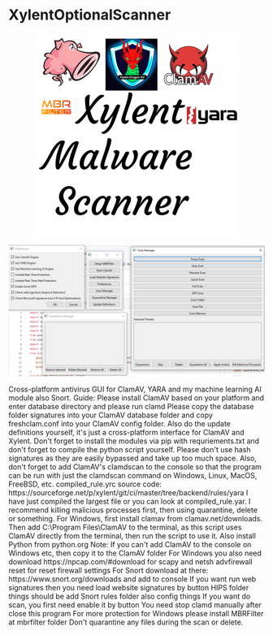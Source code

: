 # XylentOptionalScanner
<p align="center">
<img src="assets/XylentMalwareScanner.png" width= 400px>
</p>
<p align="center">
<img src="assets/XylentOptionalScannerGUI.png" width= 800px>
</p>
Cross-platform antivirus GUI for ClamAV, YARA and my machine learning AI module also Snort.
Guide:
Please install ClamAV based on your platform and enter database directory and please run clamd
Please copy the database folder signatures into your ClamAV database folder and copy freshclam.conf into your ClamAV config folder.
Also do the update definitions yourself, it's just a cross-platform interface for ClamAV and Xylent.
Don't forget to install the modules via pip with requriements.txt and don't forget to compile the python script yourself.
Please don't use hash signatures as they are easily bypassed and take up too much space.
Also, don't forget to add ClamAV's clamdscan to the console so that the program can be run with just the clamdscan command on Windows, Linux, MacOS, FreeBSD, etc.
compiled_rule.yrc source code: https://sourceforge.net/p/xylent/git/ci/master/tree/backend/rules/yara I have just compiled the largest file or you can look at compiled_rule.yar.
I recommend killing malicious processes first, then using quarantine, delete or something. For Windows, first install clamav from clamav.net/downloads.
Then add C:\Program Files\ClamAV to the terminal, as this script uses ClamAV directly from the terminal, then run the script to use it. 
Also install Python from python.org Note: If you can't add ClamAV to the console on Windows etc, then copy it to the ClamAV folder
For Windows you also need download https://npcap.com/#download for scapy and netsh advfirewall reset for reset firewall settings
For Snort download at there: https://www.snort.org/downloads and add to console
If you want run web signatures then you need load website signatures by button
HIPS folder things should be add Snort rules folder also config things
If you want do scan, you first need enable it by button
You need stop clamd manually after close this program
For more protection for Windows please install MBRFilter at mbrfilter folder
Don't quarantine any files during the scan or delete.